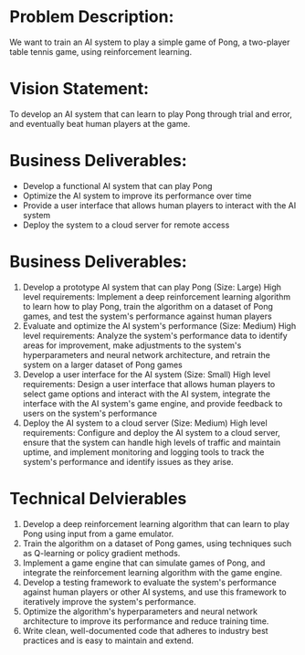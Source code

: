 # Problem Description:  

We want to train an AI system to play a simple game of Pong, a two-player table tennis game, using reinforcement learning.

# Vision Statement:  

To develop an AI system that can learn to play Pong through trial and error, and eventually beat human players at the game.

# Business Deliverables:

- Develop a functional AI system that can play Pong
- Optimize the AI system to improve its performance over time
- Provide a user interface that allows human players to interact with the AI system
- Deploy the system to a cloud server for remote access
  

# Business Deliverables:

1. Develop a prototype AI system that can play Pong (Size: Large)
High level requirements: Implement a deep reinforcement learning algorithm to learn how to play Pong, train
the algorithm on a dataset of Pong games, and test the system's performance against human players
2. Evaluate and optimize the AI system's performance (Size: Medium)
High level requirements: Analyze the system's performance data to identify areas for improvement, make adjustments to the system's hyperparameters and neural network architecture, and retrain the system on a larger dataset of Pong games
3. Develop a user interface for the AI system (Size: Small)
High level requirements: Design a user interface that allows human players to select game options and interact with the AI system, integrate the interface with the AI system's game engine, and provide feedback to users on the system's performance
4. Deploy the AI system to a cloud server (Size: Medium)
High level requirements: Configure and deploy the AI system to a cloud server, ensure that the system can handle high levels of traffic and maintain uptime, and implement monitoring and logging tools to track the system's performance and identify issues as they arise.  



# Technical Delvierables 


1. Develop a deep reinforcement learning algorithm that can learn to play Pong using input from a game emulator.
2. Train the algorithm on a dataset of Pong games, using techniques such as Q-learning or policy gradient methods.
3. Implement a game engine that can simulate games of Pong, and integrate the reinforcement learning algorithm with the game engine.
4. Develop a testing framework to evaluate the system's performance against human players or other AI systems, and use this framework to iteratively improve the system's performance.
5. Optimize the algorithm's hyperparameters and neural network architecture to improve its performance and reduce training time.
6. Write clean, well-documented code that adheres to industry best practices and is easy to maintain and extend.